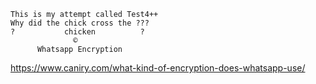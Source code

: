     This is my attempt called Test4++
	Why did the chick cross the ???
	?           chicken          ?
                  ©
          Whatsapp Encryption 
 https://www.caniry.com/what-kind-of-encryption-does-whatsapp-use/
					